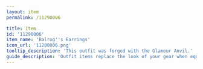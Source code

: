 ```yaml
---
layout: item
permalink: /11290006

title: Item
id: '11290006'
item_name: 'Balrog''s Earrings'
icon_url: '11200006.png'
tooltip_description: 'This outfit was forged with the Glamour Anvil.'
guide_description: 'Outfit items replace the look of your gear when equipped.'
---
```


